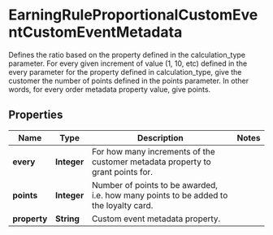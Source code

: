 

# EarningRuleProportionalCustomEventCustomEventMetadata

Defines the ratio based on the property defined in the calculation_type parameter. For every given increment of value (1, 10, etc) defined in the every parameter for the property defined in calculation_type, give the customer the number of points defined in the points parameter. In other words, for every order metadata property value, give points.

## Properties

| Name | Type | Description | Notes |
|------------ | ------------- | ------------- | -------------|
|**every** | **Integer** | For how many increments of the customer metadata property to grant points for. |  |
|**points** | **Integer** | Number of points to be awarded, i.e. how many points to be added to the loyalty card. |  |
|**property** | **String** |  Custom event metadata property. |  |



